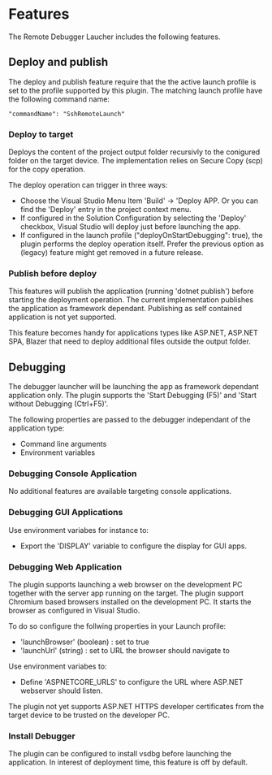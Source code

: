 # Features
The Remote Debugger Laucher includes the following features.

## Deploy and publish
The deploy and publish feature require that the the active launch profile is set to the profile supported by this plugin. The matching launch profile have the following command name:

```
"commandName": "SshRemoteLaunch"
```

### Deploy to target
Deploys the content of the project output folder recursivly to the conigured folder on the target device.
The implementation relies on Secure Copy (scp) for the copy operation.

The deploy operation can trigger in three ways:
- Choose the Visual Studio Menu Item 'Build' -> 'Deploy APP. Or you can find the 'Deploy' entry in the project context menu.
- If configured in the Solution Configuration by selecting the 'Deploy' checkbox, Visual Studio will deploy just before launching the app.
- If configured in the launch profile ("deployOnStartDebugging": true), the plugin performs the deploy operation itself. Prefer the previous option as (legacy) feature might get removed in a future release.

### Publish before deploy
This features will publish the application (running 'dotnet publish') before starting the deployment operation. The current implementation publishes the application as framework dependant.
Publishing as self contained application is not yet supported.

This feature becomes handy for applications types like ASP.NET, ASP.NET SPA, Blazer that need to deploy additional files outside the output folder.

## Debugging
The debugger launcher will be launching the app as framework dependant application only. 
The plugin supports the 'Start Debugging (F5)' and 'Start without Debugging (Ctrl+F5)'.

The following properties are passed to the debugger independant of the application type:
- Command line arguments
- Environment variables

### Debugging Console Application
No additional features are available targeting console applications.

### Debugging GUI Applications
Use environment variabes for instance to:
- Export the 'DISPLAY' variable to configure the display for GUI apps.

### Debugging Web Application
The plugin supports launching a web browser on the development PC together with the server app running on the target. The plugin support Chromium based browsers installed on the development PC. It starts the browser as configured in Visual Studio.

To do so configure the follwing properties in your Launch profile:
- 'launchBrowser' (boolean) : set to true
- 'launchUrl' (string) : set to URL the browser should navigate to

Use environment variabes to:
- Define 'ASPNETCORE_URLS' to configure the URL where ASP.NET webserver should listen.

The plugin not yet supports ASP.NET HTTPS developer certificates from the target device to be trusted on the developer PC.

### Install Debugger
The plugin can be configured to install vsdbg before launching the application. In interest of deployment time, this feature is off by default.




